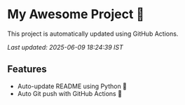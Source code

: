 # My Awesome Project 🚀

This project is automatically updated using GitHub Actions.

_Last updated: 2025-06-09 18:24:39 IST_

## Features
- Auto-update README using Python 🐍
- Auto Git push with GitHub Actions 🤖
